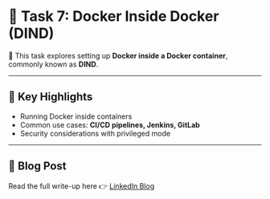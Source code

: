 # 🐳 Task 7: Docker Inside Docker (DIND)

📖 This task explores setting up **Docker inside a Docker container**, commonly known as **DIND**.

---

## 📌 Key Highlights
- Running Docker inside containers
- Common use cases: **CI/CD pipelines, Jenkins, GitLab**
- Security considerations with privileged mode

---

## 📖 Blog Post
Read the full write-up here 👉 [LinkedIn Blog](https://www.linkedin.com/posts/aman-kant-mahto_docker-inside-docker-in-aws-ec2-activity-7173298872276971520-6-Jm)

